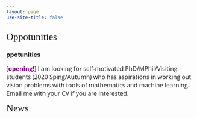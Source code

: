 ```yaml
---
layout: page
use-site-title: false
---
```


<p><span style="font-family: georgia, serif; font-size: 26px;">Oppotunities</span></p>

### ppotunities

<p><span style="color:#800080; font-size: 16px; font-family: 'Open Sans', 'Helvetica Neue', Helvetica, Arial, sans-serif; text-align: justify;">
[<strong>opening!</strong>]</span> 
<span style="font-size: 16px; font-family: 'Open Sans', 'Helvetica Neue', Helvetica, Arial, sans-serif; text-align: justify;">
I am looking for self-motivated PhD/MPhil/Visiting students (2020 Sping/Autumn) who has aspirations in working out vision problems 
with tools of mathematics and machine learning. Email me with your CV if you are interested.
</span></p>

<p><span style="font-family: georgia, serif; font-size: 26px;">News</span></p>
